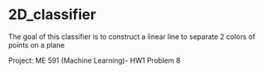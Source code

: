 # 2D_classifier
The goal of this classifier is to construct a linear line to separate 2 colors of points on a plane

Project: ME 591 (Machine Learning)- HW1 Problem 8

